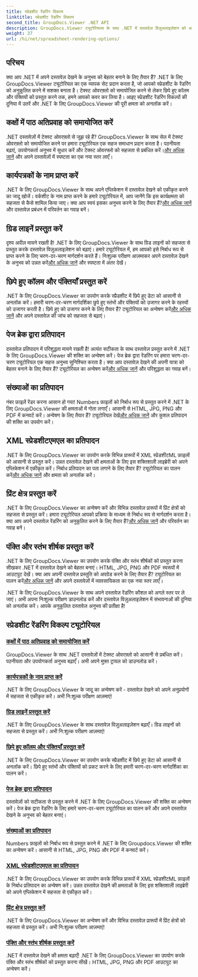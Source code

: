 ```yaml
---
title: स्प्रेडशीट रेंडरिंग विकल्प
linktitle: स्प्रेडशीट रेंडरिंग विकल्प
second_title: GroupDocs.Viewer .NET API
description: GroupDocs.Viewer ट्यूटोरियल्स के साथ .NET में दस्तावेज़ विज़ुअलाइज़ेशन को आसानी से बढ़ाएं। टेक्स्ट ओवरफ्लो को समायोजित करना, ग्रिड लाइनों को प्रस्तुत करना और बहुत कुछ करना सीखें।
weight: 37
url: /hi/net/spreadsheet-rendering-options/
---
```

## परिचय

क्या आप .NET में अपने दस्तावेज़ देखने के अनुभव को बेहतर बनाने के लिए तैयार हैं? .NET के लिए GroupDocs.Viewer ट्यूटोरियल का एक व्यापक सेट प्रदान करता है, जो आपको स्प्रेडशीट के रेंडरिंग को अनुकूलित करने में सशक्त बनाता है। टेक्स्ट ओवरफ़्लो को समायोजित करने से लेकर छिपे हुए कॉलम और पंक्तियों को प्रस्तुत करने तक, हमने आपको कवर कर लिया है। आइए स्प्रेडशीट रेंडरिंग विकल्पों की दुनिया में उतरें और .NET के लिए GroupDocs.Viewer की पूरी क्षमता को अनलॉक करें।

## कक्षों में पाठ अतिप्रवाह को समायोजित करें

 .NET दस्तावेज़ों में टेक्स्ट ओवरफ़्लो से जूझ रहे हैं? GroupDocs.Viewer के साथ सेल में टेक्स्ट ओवरफ़्लो को समायोजित करने पर हमारा ट्यूटोरियल एक सहज समाधान प्रदान करता है। पठनीयता बढ़ाएं, उपयोगकर्ता अनुभव में सुधार करें और टेक्स्ट ओवरफ्लो को सहजता से प्रबंधित करें।[और अधिक जानें](./adjust-text-overflow-cells/) और अपने दस्तावेज़ों में स्पष्टता का एक नया स्तर लाएँ।

## कार्यपत्रकों के नाम प्राप्त करें

.NET के लिए GroupDocs.Viewer के साथ अपने एप्लिकेशन में दस्तावेज़ देखने को एकीकृत करने का जादू खोजें। वर्कशीट के नाम प्राप्त करने के हमारे ट्यूटोरियल में, आप जानेंगे कि इस कार्यक्षमता को सहजता से कैसे शामिल किया जाए। क्या आप स्वयं इसका अनुभव करने के लिए तैयार हैं?[और अधिक जानें](./get-worksheets-names/) और दस्तावेज़ प्रबंधन में परिवर्तन का गवाह बनें।

## ग्रिड लाइनें प्रस्तुत करें

 दृश्य अपील मायने रखती है! .NET के लिए GroupDocs.Viewer के साथ ग्रिड लाइनों को सहजता से प्रस्तुत करके दस्तावेज़ विज़ुअलाइज़ेशन को बढ़ाएं। हमारे ट्यूटोरियल में, हम आपको इसे निर्बाध रूप से प्राप्त करने के लिए चरण-दर-चरण मार्गदर्शन करते हैं। निःशुल्क परीक्षण आज़माकर अपने दस्तावेज़ देखने के अनुभव को उन्नत करें[और अधिक जानें](./render-grid-lines/) और स्पष्टता में अंतर देखें।

## छिपे हुए कॉलम और पंक्तियाँ प्रस्तुत करें

 .NET के लिए GroupDocs.Viewer का उपयोग करके स्प्रैडशीट में छिपे हुए डेटा को आसानी से अनलॉक करें। हमारी चरण-दर-चरण मार्गदर्शिका छुपे हुए स्तंभों और पंक्तियों को उजागर करने के रहस्यों को उजागर करती है। छिपे हुए को उजागर करने के लिए तैयार हैं? ट्यूटोरियल का अन्वेषण करें[और अधिक जानें](./render-hidden-columns-rows/) और अपने दस्तावेज़ की जांच को सहजता से बढ़ाएं।

## पेज ब्रेक द्वारा प्रतिपादन

दस्तावेज़ प्रतिपादन में परिशुद्धता मायने रखती है! अत्यंत सटीकता के साथ दस्तावेज़ प्रस्तुत करने में .NET के लिए GroupDocs.Viewer की शक्ति का अन्वेषण करें। पेज ब्रेक द्वारा रेंडरिंग पर हमारा चरण-दर-चरण ट्यूटोरियल एक सहज अनुभव सुनिश्चित करता है। क्या आप दस्तावेज़ देखने की अपनी यात्रा को बेहतर बनाने के लिए तैयार हैं? ट्यूटोरियल का अन्वेषण करें[और अधिक जानें](./rendering-by-page-breaks/) और परिशुद्धता का गवाह बनें।

## संख्याओं का प्रतिपादन

 नंबर फ़ाइलें रेंडर करना आसान हो गया! Numbers फ़ाइलों को निर्बाध रूप से प्रस्तुत करने में .NET के लिए GroupDocs.Viewer की क्षमताओं में गोता लगाएँ। आसानी से HTML, JPG, PNG और PDF में कनवर्ट करें। अन्वेषण के लिए तैयार हैं? ट्यूटोरियल देखें[और अधिक जानें](./rendering-numbers/) और कुशल प्रतिपादन की शक्ति का उपयोग करें।

## XML स्प्रेडशीटएमएल का प्रतिपादन

 .NET के लिए GroupDocs.Viewer का उपयोग करके विभिन्न प्रारूपों में XML स्प्रेडशीटML फ़ाइलों को आसानी से प्रस्तुत करें। उन्नत दस्तावेज़ देखने की क्षमताओं के लिए इस शक्तिशाली लाइब्रेरी को अपने एप्लिकेशन में एकीकृत करें। निर्बाध प्रतिपादन का पता लगाने के लिए तैयार हैं? ट्यूटोरियल का पालन करें[और अधिक जानें](./rendering-xml-spreadsheetml/) और क्षमता को अनलॉक करें।

## प्रिंट क्षेत्र प्रस्तुत करें

.NET के लिए GroupDocs.Viewer का अन्वेषण करें और विभिन्न दस्तावेज़ प्रारूपों में प्रिंट क्षेत्रों को सहजता से प्रस्तुत करें। हमारा ट्यूटोरियल आपको प्रक्रिया के माध्यम से निर्बाध रूप से मार्गदर्शन करता है। क्या आप अपने दस्तावेज़ रेंडरिंग को अनुकूलित करने के लिए तैयार हैं?[और अधिक जानें](./render-print-areas/) और परिवर्तन का गवाह बनें।

## पंक्ति और स्तंभ शीर्षक प्रस्तुत करें

 .NET के लिए GroupDocs.Viewer का उपयोग करके पंक्ति और स्तंभ शीर्षकों को प्रस्तुत करना सीखकर .NET में दस्तावेज़ देखने को बेहतर बनाएं। HTML, JPG, PNG और PDF स्वरूपों में आउटपुट देखें। क्या आप अपनी दस्तावेज़ प्रस्तुति को अपग्रेड करने के लिए तैयार हैं? ट्यूटोरियल का पालन करें[और अधिक जानें](./render-row-column-headings/) और अपने दस्तावेज़ों में व्यावसायिकता का एक नया स्तर लाएँ।

.NET के लिए GroupDocs.Viewer के साथ अपने दस्तावेज़ रेंडरिंग कौशल को अगले स्तर पर ले जाएं। अभी अपना निःशुल्क परीक्षण डाउनलोड करें और दस्तावेज़ विज़ुअलाइज़ेशन में संभावनाओं की दुनिया को अनलॉक करें। आपके अनुकूलित दस्तावेज़ अनुभव की प्रतीक्षा है!
## स्प्रेडशीट रेंडरिंग विकल्प ट्यूटोरियल
### [कक्षों में पाठ अतिप्रवाह को समायोजित करें](./adjust-text-overflow-cells/)
GroupDocs.Viewer के साथ .NET दस्तावेज़ों में टेक्स्ट ओवरफ़्लो को आसानी से प्रबंधित करें। पठनीयता और उपयोगकर्ता अनुभव बढ़ाएँ। अभी अपने मुफ़्त ट्रायल को डाउनलोड करें।
### [कार्यपत्रकों के नाम प्राप्त करें](./get-worksheets-names/)
.NET के लिए GroupDocs.Viewer के जादू का अन्वेषण करें - दस्तावेज़ देखने को अपने अनुप्रयोगों में सहजता से एकीकृत करें। अभी नि:शुल्क परीक्षण आज़माएं!
### [ग्रिड लाइनें प्रस्तुत करें](./render-grid-lines/)
.NET के लिए GroupDocs.Viewer के साथ दस्तावेज़ विज़ुअलाइज़ेशन बढ़ाएँ। ग्रिड लाइनों को सहजता से प्रस्तुत करें। अभी नि:शुल्क परीक्षण आज़माएं!
### [छिपे हुए कॉलम और पंक्तियाँ प्रस्तुत करें](./render-hidden-columns-rows/)
.NET के लिए GroupDocs.Viewer का उपयोग करके स्प्रैडशीट में छिपे हुए डेटा को आसानी से अनलॉक करें। छिपे हुए स्तंभों और पंक्तियों को प्रकट करने के लिए हमारी चरण-दर-चरण मार्गदर्शिका का पालन करें।
### [पेज ब्रेक द्वारा प्रतिपादन](./rendering-by-page-breaks/)
दस्तावेज़ों को सटीकता से प्रस्तुत करने में .NET के लिए GroupDocs.Viewer की शक्ति का अन्वेषण करें। पेज ब्रेक द्वारा रेंडरिंग के लिए हमारे चरण-दर-चरण ट्यूटोरियल का पालन करें और अपने दस्तावेज़ देखने के अनुभव को बेहतर बनाएं।
### [संख्याओं का प्रतिपादन](./rendering-numbers/)
Numbers फ़ाइलों को निर्बाध रूप से प्रस्तुत करने में .NET के लिए Groupdocs.Viewer की शक्ति का अन्वेषण करें। आसानी से HTML, JPG, PNG और PDF में कनवर्ट करें।
### [XML स्प्रेडशीटएमएल का प्रतिपादन](./rendering-xml-spreadsheetml/)
.NET के लिए GroupDocs.Viewer का उपयोग करके विभिन्न प्रारूपों में XML स्प्रेडशीटML फ़ाइलों के निर्बाध प्रतिपादन का अन्वेषण करें। उन्नत दस्तावेज़ देखने की क्षमताओं के लिए इस शक्तिशाली लाइब्रेरी को अपने एप्लिकेशन में सहजता से एकीकृत करें।
### [प्रिंट क्षेत्र प्रस्तुत करें](./render-print-areas/)
.NET के लिए GroupDocs.Viewer का अन्वेषण करें और विभिन्न दस्तावेज़ प्रारूपों में प्रिंट क्षेत्रों को सहजता से प्रस्तुत करें। अभी नि:शुल्क परीक्षण आज़माएं!
### [पंक्ति और स्तंभ शीर्षक प्रस्तुत करें](./render-row-column-headings/)
.NET में दस्तावेज़ देखने की क्षमता बढ़ाएँ! .NET के लिए GroupDocs.Viewer का उपयोग करके पंक्ति और स्तंभ शीर्षकों को प्रस्तुत करना सीखें। HTML, JPG, PNG और PDF आउटपुट का अन्वेषण करें।